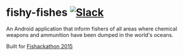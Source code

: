 fishy-fishes [![Slack][slackin-badge]][slackin]
============

An Android application that inform fishers of all areas where chemical weapons and ammunition have been dumped in the world's oceans.

Built for [Fishackathon 2015](http://fishackathon2015.challengepost.com/)

[slackin]: https://murmuring-eyrie-9747.herokuapp.com/
[slackin-badge]: https://murmuring-eyrie-9747.herokuapp.com/badge.svg
